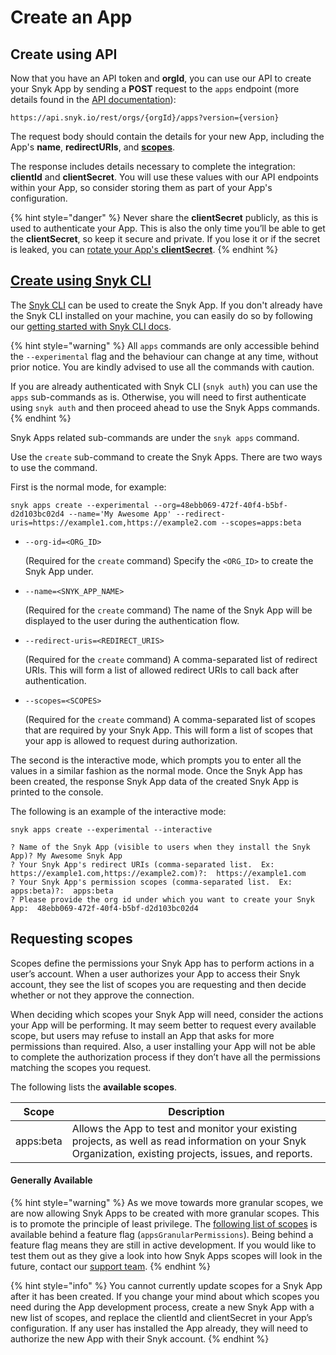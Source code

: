 # Create an App

## Create using API

Now that you have an API token and **orgId**, you can use our API to create your Snyk App by sending a **POST** request to the `apps` endpoint (more details found in the [API documentation](https://snykv3.docs.apiary.io/#reference/apps/app-management/create-an-app)):

```
https://api.snyk.io/rest/orgs/{orgId}/apps?version={version}
```

The request body should contain the details for your new App, including the App's **name**, **redirectURIs**, and [**scopes**](create-an-app-via-the-api.md#requesting-scopes).

The response includes details necessary to complete the integration: **clientId** and **clientSecret**. You will use these values with our API endpoints within your App, so consider storing them as part of your App's configuration.

{% hint style="danger" %}
Never share the **clientSecret** publicly, as this is used to authenticate your App. This is also the only time you’ll be able to get the **clientSecret**, so keep it secure and private. If you lose it or if the secret is leaked, you can [rotate your App's **clientSecret**](managing-app-details.md#rotate-app-client-secret).
{% endhint %}

## [Create using Snyk CLI](../../../../snyk-cli/create-a-snyk-app-using-the-snyk-cli.md)

The [Snyk CLI](../../../../snyk-cli/) can be used to create the Snyk App. If you don't already have the Snyk CLI installed on your machine, you can easily do so by following our [getting started with Snyk CLI docs](../../../../snyk-cli/getting-started-with-the-cli/).

{% hint style="warning" %}
All `apps` commands are only accessible behind the `--experimental` flag and the behaviour can change at any time, without prior notice. You are kindly advised to use all the commands with caution.

If you are already authenticated with Snyk CLI (`snyk auth`) you can use the `apps` sub-commands as is. Otherwise, you will need to first authenticate using `snyk auth` and then proceed ahead to use the Snyk Apps commands.
{% endhint %}

Snyk Apps related sub-commands are under the `snyk apps` command.

Use the `create` sub-command to create the Snyk Apps. There are two ways to use the command.

First is the normal mode, for example:

```
snyk apps create --experimental --org=48ebb069-472f-40f4-b5bf-d2d103bc02d4 --name='My Awesome App' --redirect-uris=https://example1.com,https://example2.com --scopes=apps:beta
```

*   `--org-id=<ORG_ID>`

    (Required for the `create` command) Specify the `<ORG_ID>` to create the Snyk App under.
*   `--name=<SNYK_APP_NAME>`

    (Required for the `create` command) The name of the Snyk App will be displayed to the user during the authentication flow.
*   `--redirect-uris=<REDIRECT_URIS>`

    (Required for the `create` command) A comma-separated list of redirect URIs. This will form a list of allowed redirect URIs to call back after authentication.
*   `--scopes=<SCOPES>`

    (Required for the `create` command) A comma-separated list of scopes that are required by your Snyk App. This will form a list of scopes that your app is allowed to request during authorization.

The second is the interactive mode, which prompts you to enter all the values in a similar fashion as the normal mode. Once the Snyk App has been created, the response Snyk App data of the created Snyk App is printed to the console.

The following is an example of the interactive mode:

```
snyk apps create --experimental --interactive

? Name of the Snyk App (visible to users when they install the Snyk App)? My Awesome Snyk App
? Your Snyk App's redirect URIs (comma-separated list.  Ex: https://example1.com,https://example2.com)?:  https://example1.com
? Your Snyk App's permission scopes (comma-separated list.  Ex: apps:beta)?:  apps:beta
? Please provide the org id under which you want to create your Snyk App:  48ebb069-472f-40f4-b5bf-d2d103bc02d4
```

## Requesting scopes

Scopes define the permissions your Snyk App has to perform actions in a user’s account. When a user authorizes your App to access their Snyk account, they see the list of scopes you are requesting and then decide whether or not they approve the connection.

When deciding which scopes your Snyk App will need, consider the actions your App will be performing. It may seem better to request every available scope, but users may refuse to install an App that asks for more permissions than required. Also, a user installing your App will not be able to complete the authorization process if they don’t have all the permissions matching the scopes you request.

The following lists the **available scopes**.

| Scope     | Description                                                                                                                                               |
| --------- | --------------------------------------------------------------------------------------------------------------------------------------------------------- |
| apps:beta | Allows the App to test and monitor your existing projects, as well as read information on your Snyk Organization, existing projects, issues, and reports. |

#### Generally Available

{% hint style="warning" %}
As we move towards more granular scopes, we are now allowing Snyk Apps to be created with more granular scopes. This is to promote the principle of least privilege. The [following list of scopes](../snyk-apps-scopes.md) is available behind a feature flag (`appsGranularPermissions`). Being behind a feature flag means they are still in active development. If you would like to test them out as they give a look into how Snyk Apps scopes will look in the future, contact our [support team](https://snyk.io/contact-us/).
{% endhint %}

{% hint style="info" %}
You cannot currently update scopes for a Snyk App after it has been created. If you change your mind about which scopes you need during the App development process, create a new Snyk App with a new list of scopes, and replace the clientId and clientSecret in your App’s configuration. If any user has installed the App already, they will need to authorize the new App with their Snyk account.
{% endhint %}
